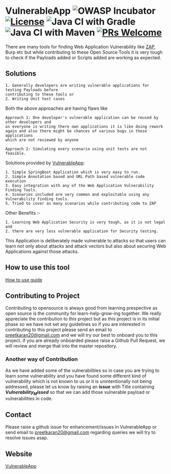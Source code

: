 # VulnerableApp ![OWASP Incubator](https://img.shields.io/badge/owasp-incubator-blue.svg) [![License](https://img.shields.io/badge/License-Apache%202.0-blue.svg)](https://opensource.org/licenses/Apache-2.0) ![Java CI with Gradle](https://github.com/SasanLabs/VulnerableApp/workflows/Java%20CI%20with%20Gradle/badge.svg) ![Java CI with Maven](https://github.com/SasanLabs/VulnerableApp/workflows/Java%20CI%20with%20Maven/badge.svg) [![PRs Welcome](https://img.shields.io/badge/PRs-welcome-brightgreen.svg?style=flat-square)](http://makeapullrequest.com)


There are many tools for finding Web Application Vulnerability like [ZAP](https://github.com/zaproxy), Burp etc but while contributing to these Open Source Tools 
it is very tough to check if the Payloads added or Scripts added are working as expected.

## Solutions
``` 
1. Generally developers are writing vulnerable applications for testing Payloads before 
contributing to these tools or
2. Writing Unit test cases
```
Both the above approaches are having flaws like 
```
Approach 1: One developer's vulnerable application can be reused by other developers and 
as everyone is writing there own applications it is like doing rework again and also there might be chances of various bugs in those applications
which are not reviewed by anyone

Approach 2: Simulating every scenario using unit tests are not feasible.
```

Solutions provided by [VulnerableApp](https://github.com/SasanLabs/VulnerableApp):
```
1. Simple SpringBoot Application which is very easy to run.
2. Simple Annotation based and URL Path based vulnerable code execution
3. Easy integration with any of the Web Application Vulnerability Finding Tools.
4. Scenarios included are very common and exploitable using any Vulnerability finding tools.
5. Tried to cover as many scenarios while contributing code to ZAP
```

Other Benefits :-
```
1. Learning Web Application Security is very tough, as it is not legal and 
2. there are very less vulnerable application for Security testing.
```

This Application is deliberately made vulnerable to attacks so that users can learn not only about attacks and attack vectors but also about securing Web Applications against those attacks.

## How to use this tool ##
[How to use guide](https://github.com/SasanLabs/VulnerableApp/blob/master/HOW-TO-USE.md)

## Contributing to Project ##
Contributing to opensource is always good from learning prespective as open source is the community for learn-help-grow-ing together. 
We really appreciate the contribution to this project but as this project is in its initial phase so we have not set any guidelines so if you are interested in contributing to this project please send an email to preetkaran20@gmail.com and we will try our best to onboard you to this project. if you are already onboarded please raise a Github Pull Request, we will review and merge that into the master repository.

### Another way of Contribution ###
As we have added some of the vulnerabilities so in case you are trying to learn some vulnerability and you have found some different kind of vulnerability which is not known to us or it is unintentionally not being addressed, please let us know by raising an **issue**  with Title containing **$Vulnerability_Missed$** so that we can add those vulnerable payload or vulnerabilities in code.

## Contact ##
Please raise a github issue for enhancement/issues in VulnerableApp or send email to preetkaran20@gmail.com regarding queries
we will try to resolve issues asap.

## Website ##
[VulnerableApp](https://owasp.org/www-project-vulnerableapp/)
